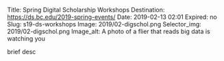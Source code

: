 Title: Spring Digital Scholarship Workshops
Destination: https://ds.bc.edu/2019-spring-events/
Date: 2019-02-13 02:01
Expired: no
Slug: s19-ds-workshops
Image: 2019/02-digschol.png
Selector_img: 2019/02-digschol.png
Image_alt: A photo of a flier that reads big data is watching you

brief desc